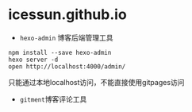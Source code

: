 # icessun.github.io

- `hexo-admin` 博客后端管理工具 

```
npm install --save hexo-admin
hexo server -d
open http://localhost:4000/admin/
```
只能通过本地localhost访问，不能直接使用gitpages访问

- `gitment`博客评论工具

